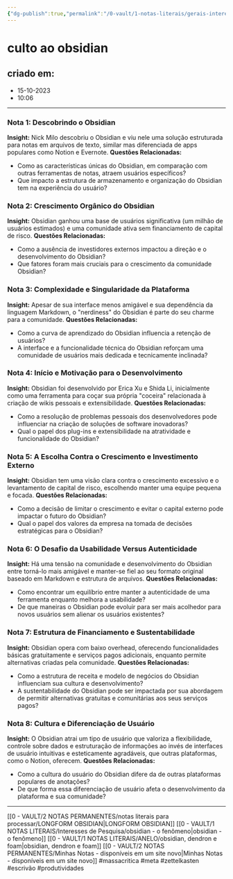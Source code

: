 ```yaml
---
{"dg-publish":true,"permalink":"/0-vault/1-notas-literais/gerais-interesses/culto-ao-obsidian/","tags":["massacritica","meta","zettelkasten","escrivão","produtividades"],"dgHomeLink":true,"dgShowLocalGraph":true,"dgShowFileTree":true,"dgEnableSearch":true,"noteIcon":""}
---
```


# culto ao obsidian

## criado em: 
- 15-10-2023
- 10:06
---
### Nota 1: Descobrindo o Obsidian
**Insight:** Nick Milo descobriu o Obsidian e viu nele uma solução estruturada para notas em arquivos de texto, similar mas diferenciada de apps populares como Notion e Evernote.
**Questões Relacionadas:** 
- Como as características únicas do Obsidian, em comparação com outras ferramentas de notas, atraem usuários específicos?
- Que impacto a estrutura de armazenamento e organização do Obsidian tem na experiência do usuário?

### Nota 2: Crescimento Orgânico do Obsidian
**Insight:** Obsidian ganhou uma base de usuários significativa (um milhão de usuários estimados) e uma comunidade ativa sem financiamento de capital de risco.
**Questões Relacionadas:**
- Como a ausência de investidores externos impactou a direção e o desenvolvimento do Obsidian?
- Que fatores foram mais cruciais para o crescimento da comunidade Obsidian?

### Nota 3: Complexidade e Singularidade da Plataforma
**Insight:** Apesar de sua interface menos amigável e sua dependência da linguagem Markdown, o "nerdiness" do Obsidian é parte do seu charme para a comunidade.
**Questões Relacionadas:**
- Como a curva de aprendizado do Obsidian influencia a retenção de usuários?
- A interface e a funcionalidade técnica do Obsidian reforçam uma comunidade de usuários mais dedicada e tecnicamente inclinada?

### Nota 4: Início e Motivação para o Desenvolvimento
**Insight:** Obsidian foi desenvolvido por Erica Xu e Shida Li, inicialmente como uma ferramenta para coçar sua própria "coceira" relacionada à criação de wikis pessoais e extensibilidade.
**Questões Relacionadas:**
- Como a resolução de problemas pessoais dos desenvolvedores pode influenciar na criação de soluções de software inovadoras?
- Qual o papel dos plug-ins e extensibilidade na atratividade e funcionalidade do Obsidian?

### Nota 5: A Escolha Contra o Crescimento e Investimento Externo
**Insight:** Obsidian tem uma visão clara contra o crescimento excessivo e o levantamento de capital de risco, escolhendo manter uma equipe pequena e focada.
**Questões Relacionadas:**
- Como a decisão de limitar o crescimento e evitar o capital externo pode impactar o futuro do Obsidian?
- Qual o papel dos valores da empresa na tomada de decisões estratégicas para o Obsidian?

### Nota 6: O Desafio da Usabilidade Versus Autenticidade
**Insight:** Há uma tensão na comunidade e desenvolvimento do Obsidian entre torná-lo mais amigável e manter-se fiel ao seu formato original baseado em Markdown e estrutura de arquivos.
**Questões Relacionadas:**
- Como encontrar um equilíbrio entre manter a autenticidade de uma ferramenta enquanto melhora a usabilidade?
- De que maneiras o Obsidian pode evoluir para ser mais acolhedor para novos usuários sem alienar os usuários existentes?

### Nota 7: Estrutura de Financiamento e Sustentabilidade
**Insight:** Obsidian opera com baixo overhead, oferecendo funcionalidades básicas gratuitamente e serviços pagos adicionais, enquanto permite alternativas criadas pela comunidade.
**Questões Relacionadas:**
- Como a estrutura de receita e modelo de negócios do Obsidian influenciam sua cultura e desenvolvimento?
- A sustentabilidade do Obsidian pode ser impactada por sua abordagem de permitir alternativas gratuitas e comunitárias aos seus serviços pagos?

### Nota 8: Cultura e Diferenciação de Usuário
**Insight:** O Obsidian atrai um tipo de usuário que valoriza a flexibilidade, controle sobre dados e estruturação de informações ao invés de interfaces de usuário intuitivas e esteticamente agradáveis, que outras plataformas, como o Notion, oferecem.
**Questões Relacionadas:**
- Como a cultura do usuário do Obsidian difere da de outras plataformas populares de anotações?
- De que forma essa diferenciação de usuário afeta o desenvolvimento da plataforma e sua comunidade?

---
[[0 - VAULT/2 NOTAS PERMANENTES/notas literais para processar/LONGFORM OBSIDIAN\|LONGFORM OBSIDIAN]]
[[0 - VAULT/1 NOTAS LITERAIS/Interesses de Pesquisa/obsidian - o fenômeno\|obsidian - o fenômeno]]
[[0 - VAULT/1 NOTAS LITERAIS/ANELO/obsidian, dendron e foam\|obsidian, dendron e foam]]
[[0 - VAULT/2 NOTAS PERMANENTES/Minhas Notas - disponíveis em um site novo\|Minhas Notas - disponíveis em um site novo]]
#massacritica #meta #zettelkasten #escrivão #produtividades